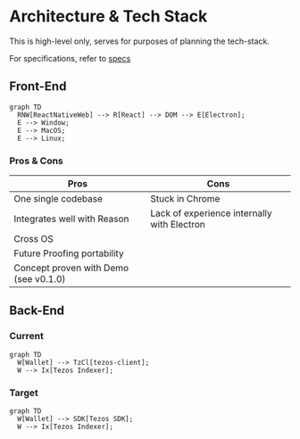 # Architecture & Tech Stack

This is high-level only, serves for purposes of planning the tech-stack.

For specifications, refer to [specs](/docs/specs/)

## Front-End

```mermaid
graph TD
  RNW[ReactNativeWeb] --> R[React] --> DOM --> E[Electron];
  E --> Window;
  E --> MacOS;
  E --> Linux;
```

### Pros & Cons

| Pros | Cons |
|--|--|
| One single codebase | Stuck in Chrome |
| Integrates well with Reason | Lack of experience internally with Electron |
| Cross OS | |
| Future Proofing portability | |
| Concept proven with Demo (see v0.1.0) | |

## Back-End

### Current

```mermaid
graph TD
  W[Wallet] --> TzCl[tezos-client];
  W --> Ix[Tezos Indexer];
```

### Target

```mermaid
graph TD
  W[Wallet] --> SDK[Tezos SDK];
  W --> Ix[Tezos Indexer];
```

